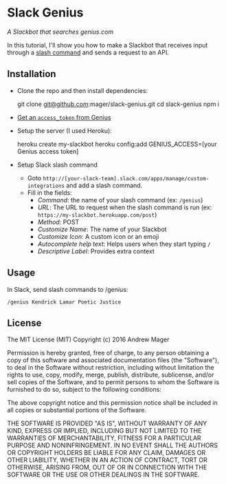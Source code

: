 # Slack Genius

_A Slackbot that searches genius.com_

In this tutorial, I'll show you how to make a Slackbot that receives input through a [slash command](https://api.slack.com/slash-commands) and sends a request to an API.

## Installation

* Clone the repo and then install dependencies:


    git clone git@github.com:mager/slack-genius.git
    cd slack-genius
    npm i


* [Get an `access_token` from Genius](https://genius.com/api-clients)

* Setup the server (I used Heroku):


    heroku create my-slackbot
    heroku config:add GENIUS_ACCESS=[your Genius access token]


* Setup Slack slash command
  * Goto `http://[your-slack-team].slack.com/apps/manage/custom-integrations` and add a slash command.
  * Fill in the fields:
    * _Command_: the name of your slash command (ex: `/genius`)
    * _URL_: The URL to request when the slash command is run (ex: `https://my-slackbot.herokuapp.com/post`)
    * _Method_: POST
    * _Customize Name_: The name of your Slackbot
    * _Customize Icon_: A custom icon or an emoji
    * _Autocomplete help text_: Helps users when they start typing `/`
    * _Descriptive Label_: Provides extra context


## Usage

In Slack, send slash commands to /genius:

    /genius Kendrick Lamar Poetic Justice


## License

The MIT License (MIT)
Copyright (c) 2016 Andrew Mager

Permission is hereby granted, free of charge, to any person obtaining a copy of this software and associated documentation files (the "Software"), to deal in the Software without restriction, including without limitation the rights to use, copy, modify, merge, publish, distribute, sublicense, and/or sell copies of the Software, and to permit persons to whom the Software is furnished to do so, subject to the following conditions:

The above copyright notice and this permission notice shall be included in all copies or substantial portions of the Software.

THE SOFTWARE IS PROVIDED "AS IS", WITHOUT WARRANTY OF ANY KIND, EXPRESS OR IMPLIED, INCLUDING BUT NOT LIMITED TO THE WARRANTIES OF MERCHANTABILITY, FITNESS FOR A PARTICULAR PURPOSE AND NONINFRINGEMENT. IN NO EVENT SHALL THE AUTHORS OR COPYRIGHT HOLDERS BE LIABLE FOR ANY CLAIM, DAMAGES OR OTHER LIABILITY, WHETHER IN AN ACTION OF CONTRACT, TORT OR OTHERWISE, ARISING FROM, OUT OF OR IN CONNECTION WITH THE SOFTWARE OR THE USE OR OTHER DEALINGS IN THE SOFTWARE.
